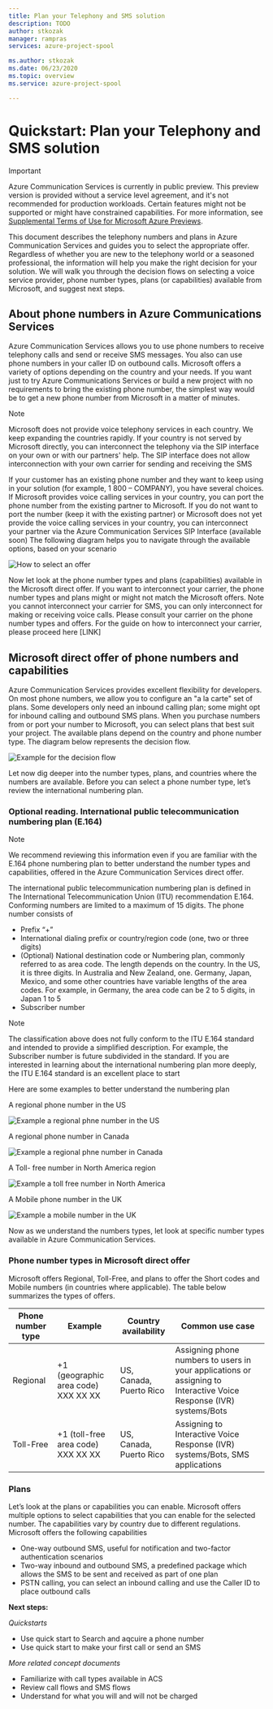 ```yaml
---
title: Plan your Telephony and SMS solution
description: TODO
author: stkozak    
manager: rampras
services: azure-project-spool

ms.author: stkozak
ms.date: 06/23/2020
ms.topic: overview
ms.service: azure-project-spool

---
```

# Quickstart: Plan your Telephony and SMS solution

> [!IMPORTANT]
> Azure Communication Services is currently in public preview.
> This preview version is provided without a service level agreement, and it's not recommended for production workloads. Certain features might not be supported or might have constrained capabilities. 
> For more information, see [Supplemental Terms of Use for Microsoft Azure Previews](https://azure.microsoft.com/support/legal/preview-supplemental-terms/).


This document describes the telephony numbers and plans in Azure Communication Services and guides you to select the appropriate offer. Regardless of whether you are new to the telephony world or a seasoned professional, the information will help you make the right decision for your solution.
We will walk you through the decision flows on selecting a voice service provider, phone number types, plans (or capabilities) available from Microsoft, and suggest next steps.

## About phone numbers in Azure Communications Services

Azure Communication Services allows you to use phone numbers to receive telephony calls and send or receive SMS messages. You also can use phone numbers in your caller ID on outbound calls.  Microsoft offers a variety of options depending on the country and your needs.
If you want just to try Azure Communications Services or build a new project with no requirements to bring the existing phone number, the simplest way would be to get a new phone number from Microsoft in a matter of minutes.


> [!NOTE]
> Microsoft does not provide voice telephony services in each country. We keep expanding the countries rapidly. If your country is not served by Microsoft directly, you can interconnect the telephony via the SIP interface on your own or with our partners' help. The SIP interface does not allow interconnection with your own carrier for sending and receiving the SMS

If your customer has an existing phone number and they want to keep using in your solution (for example, 1 800 – COMPANY), you have several choices.
If Microsoft provides voice calling services in your country, you can port the phone number from the existing partner to Microsoft.
If you do not want to port the number (keep it with the existing partner) or Microsoft does not yet provide the voice calling services in your country, you can interconnect your partner via the Azure Communication Services SIP Interface (available soon)
The following diagram helps you to navigate through the available options, based on your scenario

![How to select an offer](../media/phone-decision-tree.png)

Now let look at the phone number types and plans (capabilities) available in the Microsoft direct offer. If you want to interconnect your carrier, the phone number types and plans might or might not match the Microsoft offers. Note you cannot interconnect your carrier for SMS, you can only interconnect for making or receiving voice calls. Please consult your carrier on the phone number types and offers.
For the guide on how to interconnect your carrier, please proceed here [LINK]

## Microsoft direct offer of phone numbers and capabilities

Azure Communication Services provides excellent flexibility for developers. On most phone numbers, we allow you to configure an "a la carte" set of plans. Some developers only need an inbound calling plan; some might opt for inbound calling and outbound SMS plans. When you purchase numbers from or port your number to Microsoft, you can select plans that best suit your project.
The available plans depend on the country and phone number type. The diagram below represents the decision flow.

![Example for the decision flow](../media/example-decision-flow.png)

Let now dig deeper into the number types, plans, and countries where the numbers are available. Before you can select a phone number type, let’s review the international numbering plan.

### Optional reading. International public telecommunication numbering plan (E.164)

> [!NOTE]
> We recommend reviewing this information even if you are familiar with the E.164 phone numbering plan to better understand the number types and capabilities, offered in the Azure Communication Services direct offer.

The international public telecommunication numbering plan is defined in The International Telecommunication Union (ITU) recommendation E.164. Conforming numbers are limited to a maximum of 15 digits.
The phone number consists of
-	Prefix “+”
-	International dialing prefix or country/region code (one, two or three digits) 
-	(Optional) National destination code or Numbering plan, commonly referred to as area code. The length depends on the country. In the US, it is three digits. In Australia and New Zealand, one.  Germany, Japan, Mexico, and some other countries have variable lengths of the area codes. For example, in Germany, the area code can be 2 to 5 digits, in Japan 1 to 5
-	Subscriber number

> [!NOTE]
> The classification above does not fully conform to the ITU E.164 standard and intended to provide a simplified description. For example, the Subscriber number is future subdivided in the standard. If you are interested in learning about the international numbering plan more deeply, the ITU E.164 standard is an excellent place to start  


Here are some examples to better understand the numbering plan

A regional phone number in the US

![Example a regional phne number in the US](../media/regional-us.png)

A regional phone number in Canada

![Example a regional phne number in Canada](../media/regional-canada.png)

A Toll- free number in North America region

![Example a toll free number in North America](../media/tollfree-us.png)

A Mobile phone number in the UK

![Example a mobile number in the UK](../media/mobile-uk.png)

Now as we understand the numbers types, let look at specific number types available in Azure Communication Services.

### Phone number types in Microsoft direct offer


Microsoft offers Regional, Toll-Free, and plans to offer the Short codes and Mobile numbers (in countries where applicable).
The table below summarizes the types of offers. 

| Phone number type | Example | Country availability | Common use case |
| ----------------- | ------- | -------------------- | --------------- |
| Regional | +1 (geographic area code) XXX XX XX | US, Canada, Puerto Rico | Assigning phone numbers to users in your applications or assigning to Interactive Voice Response (IVR) systems/Bots|
| Toll-Free | +1 (toll-free area code) XXX XX XX | US, Canada, Puerto Rico | Assigning to Interactive Voice Response (IVR) systems/Bots, SMS applications |

### Plans 

Let’s look at the plans or capabilities you can enable.
Microsoft offers multiple options to select capabilities that you can enable for the selected number. The capabilities vary by country due to different regulations.
Microsoft offers the following capabilities
- One-way outbound SMS, useful for notification and two-factor authentication scenarios
- Two-way inbound and outbound SMS, a predefined package which allows the SMS to be sent and received as part of one plan
- PSTN calling, you can select an inbound calling and use the Caller ID to place outbound calls         

**Next steps:**

*Quickstarts*

-	Use quick start to Search and aqcuire a phone number	
- Use quick start to make your first call or send an SMS

*More related concept documents*

-	Familiarize with call types available in ACS
-	Review call flows and SMS flows
-	Understand for what you will and will not be charged 
